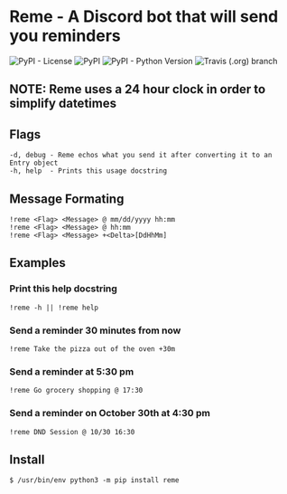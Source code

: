# Reme - A Discord bot that will send you reminders

![PyPI - License](https://img.shields.io/pypi/l/reme) ![PyPI](https://img.shields.io/pypi/v/reme) ![PyPI - Python Version](https://img.shields.io/pypi/pyversions/reme) ![Travis (.org) branch](https://img.shields.io/travis/martinak1/reme/master?label=master%20build)
    
## NOTE: Reme uses a 24 hour clock in order to simplify datetimes

## Flags

    -d, debug - Reme echos what you send it after converting it to an Entry object
    -h, help  - Prints this usage docstring

## Message Formating
    
    !reme <Flag> <Message> @ mm/dd/yyyy hh:mm
    !reme <Flag> <Message> @ hh:mm
    !reme <Flag> <Message> +<Delta>[DdHhMm]

## Examples
    
### Print this help docstring

    !reme -h || !reme help

### Send a reminder 30 minutes from now

    !reme Take the pizza out of the oven +30m

### Send a reminder at 5:30 pm 
    !reme Go grocery shopping @ 17:30

### Send a reminder on October 30th at 4:30 pm

    !reme DND Session @ 10/30 16:30
    
## Install

    $ /usr/bin/env python3 -m pip install reme